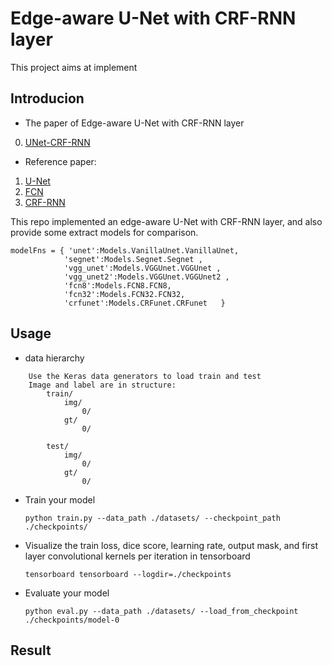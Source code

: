 # Edge-aware U-Net with CRF-RNN layer

This project aims at implement 

## Introducion

- The paper of Edge-aware U-Net with CRF-RNN layer

0. [UNet-CRF-RNN]()

- Reference paper:

1. [U-Net]()
2. [FCN]()
3. [CRF-RNN]()


This repo implemented an edge-aware U-Net with CRF-RNN layer, and also provide some extract models for comparison.

~~~
modelFns = { 'unet':Models.VanillaUnet.VanillaUnet, 
            'segnet':Models.Segnet.Segnet , 
            'vgg_unet':Models.VGGUnet.VGGUnet , 
            'vgg_unet2':Models.VGGUnet.VGGUnet2 , 
            'fcn8':Models.FCN8.FCN8, 
            'fcn32':Models.FCN32.FCN32, 
            'crfunet':Models.CRFunet.CRFunet   }
~~~



## Usage


- data hierarchy 

~~~
    Use the Keras data generators to load train and test
    Image and label are in structure:
        train/
            img/
                0/
            gt/
                0/

        test/
            img/
                0/
            gt/
                0/

~~~

- Train your model
  ```
  python train.py --data_path ./datasets/ --checkpoint_path ./checkpoints/
  ``` 

- Visualize the train loss, dice score, learning rate, output mask, and first layer convolutional kernels per iteration in tensorboard
  ```
  tensorboard tensorboard --logdir=./checkpoints
  ``` 


- Evaluate your model
  ```
  python eval.py --data_path ./datasets/ --load_from_checkpoint ./checkpoints/model-0
  ```
 
 ## Result
